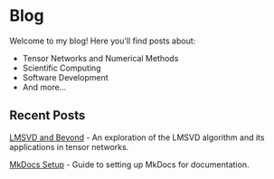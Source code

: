# Blog

Welcome to my blog! Here you'll find posts about:

- Tensor Networks and Numerical Methods
- Scientific Computing
- Software Development
- And more...

## Recent Posts

[LMSVD and Beyond](lmsvd.md) - An exploration of the LMSVD algorithm and its applications in tensor networks.

[MkDocs Setup](mkdocs.md) - Guide to setting up MkDocs for documentation.
